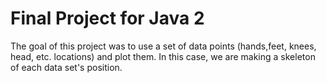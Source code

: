 # Final Project for Java 2

The goal of this project was to use a set of data points (hands,feet, knees, head, etc. locations) and plot them. In this case, we
are making a skeleton of each data set's position.
